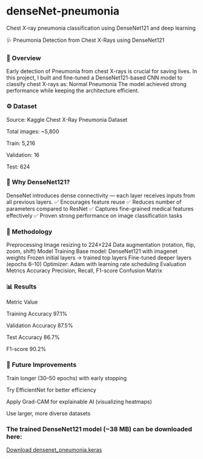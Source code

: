 # denseNet-pneumonia
Chest X-ray pneumonia classification using DenseNet121 and deep learning



🩺 Pneumonia Detection from Chest X-Rays using DenseNet121

### 📌 Overview

Early detection of Pneumonia from chest X-rays is crucial for saving lives.
In this project, I built and fine-tuned a DenseNet121-based CNN model to classify chest X-rays as:
Normal
Pneumonia
The model achieved strong performance while keeping the architecture efficient.


### ⚙️ Dataset
Source: Kaggle Chest X-Ray Pneumonia Dataset

Total images: ~5,800

Train: 5,216

Validation: 16

Test: 624


### 🧠 Why DenseNet121?

DenseNet introduces dense connectivity — each layer receives inputs from all previous layers.
✅ Encourages feature reuse
✅ Reduces number of parameters compared to ResNet
✅ Captures fine-grained medical features effectively
✅ Proven strong performance on image classification tasks


### 🔧 Methodology

Preprocessing
Image resizing to 224×224
Data augmentation (rotation, flip, zoom, shift)
Model Training
Base model: DenseNet121 with imagenet weights
Frozen initial layers → trained top layers
Fine-tuned deeper layers (epochs 6–10)
Optimizer: Adam with learning rate scheduling
Evaluation Metrics
Accuracy
Precision, Recall, F1-score
Confusion Matrix


### 📊 Results

Metric	Value

Training Accuracy	97.1%

Validation Accuracy	87.5%

Test Accuracy	86.7%

F1-score	90.2%



### 🔮 Future Improvements

Train longer (30–50 epochs) with early stopping

Try EfficientNet for better efficiency

Apply Grad-CAM for explainable AI (visualizing heatmaps)

Use larger, more diverse datasets

### The trained DenseNet121 model (~38 MB) can be downloaded here:  
[Download densenet_pneumonia.keras](https://drive.google.com/file/d/1YEGf4MAec4UnT4Yp4G1Uz7VBCl4WG1NW/view?usp=sharing)


